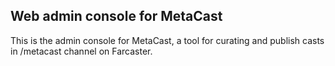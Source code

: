 ## Web admin console for MetaCast 

This is the admin console for MetaCast, a tool for curating and publish casts in /metacast channel on Farcaster. 